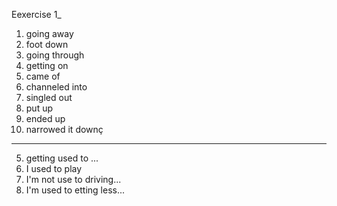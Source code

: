 Eexercise 1_
1. going away
2. foot down
3. going through
4. getting on
5. came of
6. channeled into
7. singled out
8. put up
9. ended up
10. narrowed it downç
---
5. getting used to ...
6. I used to play 
7. I'm not use to driving...
8. I'm used to etting less...
